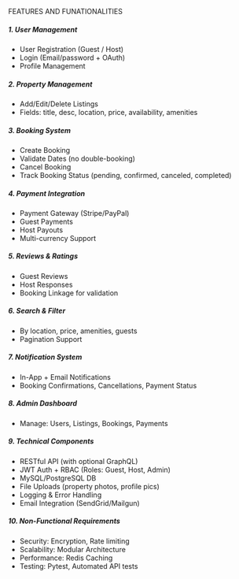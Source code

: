 

FEATURES AND FUNATIONALITIES

##### **1. User Management**

* User Registration (Guest / Host)
* Login (Email/password + OAuth)
* Profile Management

##### **2. Property Management**

* Add/Edit/Delete Listings
* Fields: title, desc, location, price, availability, amenities

##### **3. Booking System**

* Create Booking
* Validate Dates (no double-booking)
* Cancel Booking
* Track Booking Status (pending, confirmed, canceled, completed)

##### **4. Payment Integration**

* Payment Gateway (Stripe/PayPal)
* Guest Payments
* Host Payouts
* Multi-currency Support

##### **5. Reviews & Ratings**

* Guest Reviews
* Host Responses
* Booking Linkage for validation

##### **6. Search & Filter**

* By location, price, amenities, guests
* Pagination Support

##### **7. Notification System**

* In-App + Email Notifications
* Booking Confirmations, Cancellations, Payment Status

##### **8. Admin Dashboard**

* Manage: Users, Listings, Bookings, Payments

##### **9. Technical Components**

* RESTful API (with optional GraphQL)
* JWT Auth + RBAC (Roles: Guest, Host, Admin)
* MySQL/PostgreSQL DB
* File Uploads (property photos, profile pics)
* Logging & Error Handling
* Email Integration (SendGrid/Mailgun)

##### **10. Non-Functional Requirements**

* Security: Encryption, Rate limiting
* Scalability: Modular Architecture
* Performance: Redis Caching
* Testing: Pytest, Automated API tests
